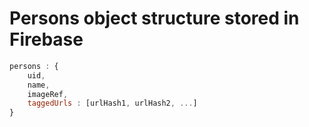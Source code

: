 # Persons object structure stored in Firebase

```js
persons : {
    uid,
    name,
    imageRef,
    taggedUrls : [urlHash1, urlHash2, ...]
}
```
